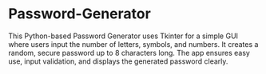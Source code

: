 # Password-Generator
This Python-based Password Generator uses Tkinter for a simple GUI where users input the number of letters, symbols, and numbers. It creates a random, secure password up to 8 characters long. The app ensures easy use, input validation, and displays the generated password clearly.
